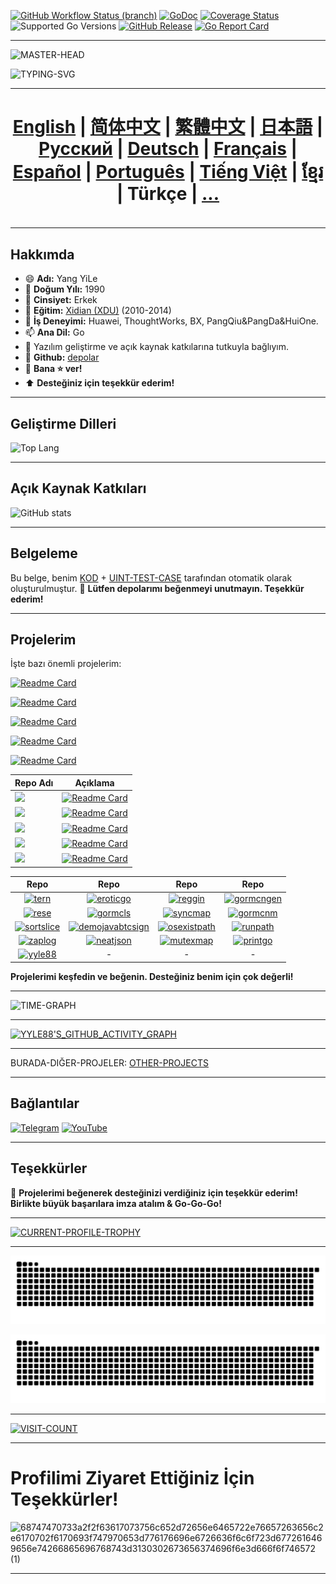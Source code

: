 [![GitHub Workflow Status (branch)](https://img.shields.io/github/actions/workflow/status/yyle88/yyle88/release.yml?branch=main&label=BUILD)](https://github.com/yyle88/yyle88/actions/workflows/release.yml?query=branch%3Amain)
[![GoDoc](https://pkg.go.dev/badge/github.com/yyle88/yyle88)](https://pkg.go.dev/github.com/yyle88/yyle88)
[![Coverage Status](https://img.shields.io/coveralls/github/yyle88/yyle88/master.svg)](https://coveralls.io/github/yyle88/yyle88?branch=main)
![Supported Go Versions](https://img.shields.io/badge/Go-1.22%2C%201.23-lightgrey.svg)
[![GitHub Release](https://img.shields.io/github/release/yyle88/yyle88.svg)](https://github.com/yyle88/yyle88/releases)
[![Go Report Card](https://goreportcard.com/badge/github.com/yyle88/yyle88)](https://goreportcard.com/report/github.com/yyle88/yyle88)

---

![MASTER-HEAD](https://user-images.githubusercontent.com/74038190/213910845-af37a709-8995-40d6-be59-724526e3c3d7.gif)

![TYPING-SVG](https://readme-typing-svg.demolab.com?font=Fira+Code&size=33&pause=1000&color=EBE912&width=999&lines=Hi+there+%F0%9F%91%8B%2C+Welcome+to+my+Page+%F0%9F%91%8B%2C+I'm+yyle88)

---

<!-- 这是一个注释，它不会在渲染时显示出来，这是语言选择的起始位置 -->

<h4 align="center" style="font-size: 2.0em;"><a href="../README.md">English</a> | <a href="../README.zh.md">简体中文</a> | <a href="README.zh-Hant.md">繁體中文</a> | <a href="README.ja.md">日本語</a> | <a href="README.ru.md">Русский</a> | <a href="README.de.md">Deutsch</a> | <a href="README.fr.md">Français</a> | <a href="README.es.md">Español</a> | <a href="README.pt.md">Português</a> | <a href="README.vi.md">Tiếng Việt</a> | <a href="README.kh.md">ខ្មែរ</a> | <strong>Türkçe</strong> | <a href="../LOCALE-MENU.md"><b>...</b></a></h4>

<!-- 这是一个注释，它不会在渲染时显示出来，这是语言选择的终止位置 -->

---

## Hakkımda

- 😄 **Adı:** Yang YiLe
- 🔭 **Doğum Yılı:** 1990
- 🌱 **Cinsiyet:** Erkek
- 👯 **Eğitim:** [Xidian (XDU)](https://www.xidian.edu.cn/) (2010-2014)
- 💼 **İş Deneyimi:** Huawei, ThoughtWorks, BX, PangQiu&PangDa&HuiOne.
- 📫 **Ana Dil:** Go
- 💬 Yazılım geliştirme ve açık kaynak katkılarına tutkuyla bağlıyım.
- 🔗 **Github:** [depolar](https://github.com/yyle88?tab=repositories&type=public&sort=stargazers)
- 🌟 **Bana ⭐ ver!**
- ⬆️ **Desteğiniz için teşekkür ederim!**

---

## Geliştirme Dilleri

![Top Lang](https://github-readme-stats.vercel.app/api/top-langs/?username=yyle88&hide=html&card_width=465)

---

## Açık Kaynak Katkıları

![GitHub stats](https://github-readme-stats.vercel.app/api?username=yyle88&show_icons=true&theme=radical&show=reviews,prs_merged,prs_merged_percentage&hide=contribs&card_width=465)

---

## Belgeleme

Bu belge, benim [KOD](yyle88.go) + [UINT-TEST-CASE](yyle88_test.go) tarafından otomatik olarak oluşturulmuştur. 🌟 **Lütfen depolarımı beğenmeyi unutmayın. Teşekkür ederim!**

---

## Projelerim

İşte bazı önemli projelerim:

<!-- 这是一个注释，它不会在渲染时显示出来，这是项目列表的起始位置 -->

<div align="left">

[![Readme Card](https://github-readme-stats.vercel.app/api/pin/?username=yyle88&repo=sure&theme=radical&unique=9979ae4c-f581-4a07-9c87-38192e5ff2f8)](https://github.com/yyle88/sure)

[![Readme Card](https://github-readme-stats.vercel.app/api/pin/?username=yyle88&repo=gobtcsign&theme=synthwave&unique=f566bbf5-cd70-4633-ade9-8f583cf65e2d)](https://github.com/yyle88/gobtcsign)

[![Readme Card](https://github-readme-stats.vercel.app/api/pin/?username=yyle88&repo=osexec&theme=github_dark&unique=201faaa5-e368-4180-b4b5-fe9271614d20)](https://github.com/yyle88/osexec)

[![Readme Card](https://github-readme-stats.vercel.app/api/pin/?username=yyle88&repo=gormmom&theme=material-palenight&unique=34b31e60-e31c-497d-94b5-6e2b58c57d5e)](https://github.com/yyle88/gormmom)

[![Readme Card](https://github-readme-stats.vercel.app/api/pin/?username=yyle88&repo=must&theme=ayu-mirage&unique=9bb879f9-c1a4-4146-9757-d05c62c9e5e2)](https://github.com/yyle88/must)

</div>


<div align="left">

| **Repo Adı** | **Açıklama** |
|--------|--------|
| <a href="https://github.com/yyle88/done"><img src="https://img.shields.io/badge/done-%23FF5733.svg?style=flat&logoColor=white" height="30"></a> | [![Readme Card](https://github-readme-stats.vercel.app/api/pin/?username=yyle88&repo=done&theme=default_repocard&unique=f6d484ca-4a95-4f32-b948-623d70fbd3c1)](https://github.com/yyle88/done) |
| <a href="https://github.com/yyle88/formatgo"><img src="https://img.shields.io/badge/formatgo-%2332CD32.svg?style=flat&logoColor=white" height="30"></a> | [![Readme Card](https://github-readme-stats.vercel.app/api/pin/?username=yyle88&repo=formatgo&theme=solarized-dark&unique=77de3671-f733-4e70-b7c5-a8234ce9849d)](https://github.com/yyle88/formatgo) |
| <a href="https://github.com/yyle88/syntaxgo"><img src="https://img.shields.io/badge/syntaxgo-%23F2D330.svg?style=flat&logoColor=white" height="30"></a> | [![Readme Card](https://github-readme-stats.vercel.app/api/pin/?username=yyle88&repo=syntaxgo&theme=catppuccin_mocha&unique=13335370-c471-4204-bab5-381b3f1c3465)](https://github.com/yyle88/syntaxgo) |
| <a href="https://github.com/yyle88/gotrontrx"><img src="https://img.shields.io/badge/gotrontrx-%23FF4500.svg?style=flat&logoColor=white" height="30"></a> | [![Readme Card](https://github-readme-stats.vercel.app/api/pin/?username=yyle88&repo=gotrontrx&theme=default_repocard&unique=c7ae6c94-c0f3-425c-92ce-1fc1dacb82c6)](https://github.com/yyle88/gotrontrx) |
| <a href="https://github.com/yyle88/erero"><img src="https://img.shields.io/badge/erero-%23F09F3B.svg?style=flat&logoColor=white" height="30"></a> | [![Readme Card](https://github-readme-stats.vercel.app/api/pin/?username=yyle88&repo=erero&theme=holi&unique=987a7fc7-260b-42f6-ba27-8e7b7f08288b)](https://github.com/yyle88/erero) |

</div>


<div align="left">

| Repo | Repo | Repo | Repo |
| :--: | :--: | :--: | :--: |
|[![tern](https://img.shields.io/badge/tern-%23ADFF2F.svg?style=flat&logoColor=white)](https://github.com/yyle88/tern) | [![eroticgo](https://img.shields.io/badge/eroticgo-%238A2BE2.svg?style=flat&logoColor=white)](https://github.com/yyle88/eroticgo) | [![reggin](https://img.shields.io/badge/reggin-%2391C4A4.svg?style=flat&logoColor=white)](https://github.com/yyle88/reggin) | [![gormcngen](https://img.shields.io/badge/gormcngen-%2320B2AA.svg?style=flat&logoColor=white)](https://github.com/yyle88/gormcngen) | 
|[![rese](https://img.shields.io/badge/rese-%2335A8D5.svg?style=flat&logoColor=white)](https://github.com/yyle88/rese) | [![gormcls](https://img.shields.io/badge/gormcls-%2332CD32.svg?style=flat&logoColor=white)](https://github.com/yyle88/gormcls) | [![syncmap](https://img.shields.io/badge/syncmap-%23DC143C.svg?style=flat&logoColor=white)](https://github.com/yyle88/syncmap) | [![gormcnm](https://img.shields.io/badge/gormcnm-%23FFD700.svg?style=flat&logoColor=white)](https://github.com/yyle88/gormcnm) | 
|[![sortslice](https://img.shields.io/badge/sortslice-%23FF1493.svg?style=flat&logoColor=white)](https://github.com/yyle88/sortslice) | [![demojavabtcsign](https://img.shields.io/badge/demojavabtcsign-%233CB371.svg?style=flat&logoColor=white)](https://github.com/yyle88/demojavabtcsign) | [![osexistpath](https://img.shields.io/badge/osexistpath-%237D4B91.svg?style=flat&logoColor=white)](https://github.com/yyle88/osexistpath) | [![runpath](https://img.shields.io/badge/runpath-%23FF6347.svg?style=flat&logoColor=white)](https://github.com/yyle88/runpath) | 
|[![zaplog](https://img.shields.io/badge/zaplog-%23F09F3B.svg?style=flat&logoColor=white)](https://github.com/yyle88/zaplog) | [![neatjson](https://img.shields.io/badge/neatjson-%2395C59D.svg?style=flat&logoColor=white)](https://github.com/yyle88/neatjson) | [![mutexmap](https://img.shields.io/badge/mutexmap-%23FF4500.svg?style=flat&logoColor=white)](https://github.com/yyle88/mutexmap) | [![printgo](https://img.shields.io/badge/printgo-%237D5E7F.svg?style=flat&logoColor=white)](https://github.com/yyle88/printgo) | 
|[![yyle88](https://img.shields.io/badge/yyle88-%23F2D330.svg?style=flat&logoColor=white)](https://github.com/yyle88/yyle88) | - | - | - | 

</div>


<!-- 这是一个注释，它不会在渲染时显示出来，这是项目列表的终止位置 -->

**Projelerimi keşfedin ve beğenin. Desteğiniz benim için çok değerli!**

---

![TIME-GRAPH](http://github-profile-summary-cards.vercel.app/api/cards/productive-time?username=yyle88&theme=radical&utcOffset=8.00)

---

[![YYLE88'S_GITHUB_ACTIVITY_GRAPH](https://github-readme-activity-graph.vercel.app/graph?username=yyle88)](https://github.com/yyle88)

---

BURADA-DIĞER-PROJELER: [OTHER-PROJECTS](OTHERS.md)

---

## Bağlantılar

[![Telegram](https://img.shields.io/badge/-Telegram-f5e0dc?style=for-the-badge&logo=telegram&logoColor=27A0D9)](https://t.me/yyle88)
[![YouTube](https://img.shields.io/badge/-YouTube-f2cdcd?style=for-the-badge&logo=YouTube&logoColor=FF0000)](https://www.youtube.com/@%E6%9D%A8%E4%BA%A6%E4%B9%901990/videos)

---

## Teşekkürler

🌟 **Projelerimi beğenerek desteğinizi verdiğiniz için teşekkür ederim! Birlikte büyük başarılara imza atalım & Go-Go-Go!**

---

[![CURRENT-PROFILE-TROPHY](https://github-profile-trophy.vercel.app/?username=yyle88)](https://github.com/yyle88)

---

![github contribution grid snake animation](https://raw.githubusercontent.com/yyle88/yyle88/snake/github-contribution-grid-snake-dark.svg#gh-dark-mode-only)

![github contribution grid snake animation](https://raw.githubusercontent.com/yyle88/yyle88/snake/github-contribution-grid-snake.svg#gh-light-mode-only)

---

[![VISIT-COUNT](https://visitcount.itsvg.in/api?id=yyle88&label=profile-views&pretty=true)](https://visitcount.itsvg.in)

---

# Profilimi Ziyaret Ettiğiniz İçin Teşekkürler!

![68747470733a2f2f63617073756c652d72656e6465722e76657263656c2e6170702f6170693f747970653d776176696e6726636f6c6f723d6772616469656e74266865696768743d3130302673656374696f6e3d666f6f746572 (1)](https://github.com/user-attachments/assets/e599b0c5-b812-4e11-908a-2bdec8c97c5f)

---
